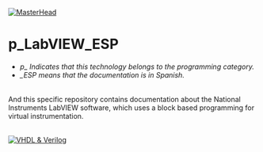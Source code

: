 [![MasterHead](http://dicer0.com/wp-content/uploads/2023/09/LabVIEW-di_cer0-Banner.png)](https://dicer0.com/)
# p_LabVIEW_ESP
<h6 align="justify">
  <ul>
    <li>p_ Indicates that this technology belongs to the programming category.</li>
    <li>_ESP means that the documentation is in Spanish.</li>
  </ul>
</h6>
And this specific repository contains documentation about the National Instruments LabVIEW software, which uses a block based programming for virtual instrumentation.
&nbsp;
<br/>
&nbsp;

[![VHDL & Verilog](http://dicer0.com/wp-content/uploads/2024/01/p_LabVIEW_MarkI.png)](https://dicer0.com/#skills)
